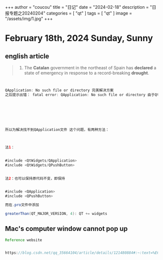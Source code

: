 +++
author = "coucou"
title = "日记"
date = "2024-02-18"
description = "日报专题之20240204"
categories = [
    "qt"
]
tags = [
    "qt"
]
image = "/assets/img/1.jpg"
+++

<!-- ![](1.jpg) -->

# February 18th, 2024  Sunday, Sunny



## english article


> 1. The **Catalan** government in the northeast of Spain has **declared** a state of emergency in response to a record-breaking **drought**.

```java


QApplication: No such file or directory 完美解决方案
之后提示出错： fatal error: QApplication: No such file or directory 由于Qt5将大部分桌面部件移到了Qt Widgets模块中，即QApplication已经从原来的<QtGui/QApplication>移动到<QtWidgets/QApplication>了。从下图也可以看出来。

 

 

 

所以为解决找不到QApplication文件 这个问题，有两种方法：

 

法1：
 

#include <QtWidgets/QApplication>
#include <QtWidgets/QPushButton>
 

法2：也可以保持原代码不变，即保持
 

#include <QApplication>
#include <QPushButton>

而在.pro文件中添加

greaterThan(QT_MAJOR_VERSION, 4): QT += widgets


```









<!-- 
![我的图片](listen.png)
![我的图2](listen2.png) -->




## Mac's computer window cannot pop up

```java
Reference website


https://blog.csdn.net/qq_35664104/article/details/121480884#:~:text=%E6%A0%B9%E6%8D%AE%E6%96%87%E6%A1%A3%E6%89%80%E8%AF%B4%EF%BC%8C%E7%94%B1%E4%BA%8ESDK%E7%89%88%E6%9C%AC%E9%80%A0%E6%88%90%E7%9A%84qmake%E9%97%AE%E9%A2%98%EF%BC%8C%E5%8F%AF%E4%BB%A5%E5%9C%A8pro%E6%96%87%E4%BB%B6%20%E5%A4%B4%E9%83%A8%20%E4%B8%AD%E5%8A%A0%E5%85%A5%E5%A6%82%E4%B8%8B%E8%BF%99%E6%9D%A1%E8%AF%AD%E5%8F%A5%EF%BC%8C%E5%BC%BA%E5%88%B6%E4%BD%BF%E7%94%A8%E4%BD%8E%E7%89%88%E6%9C%AC%E7%9A%84SDK%20QMAKE_MACOSX_DEPLOYMENT_TARGET%20%3D,10.15%201%20%E5%86%8D%E5%9C%A8config%E5%90%8E%E5%8A%A0%E4%B8%8A%E5%BF%BD%E7%95%A5%E7%89%88%E6%9C%AC%E6%A3%80%E6%B5%8B%20CONFIG%20%2B%3D%20sdk_no_version_check

```
